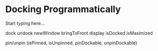 # Docking Programmatically

Start typing here...

dock
undock
newWindow
bringToFront
display
isDocked
isMaximized

pin/unpin (isPinned, isUnpinned, pinDockable, unpinDockable)


